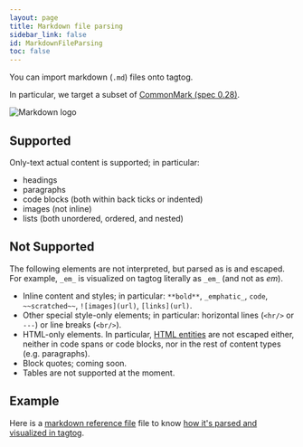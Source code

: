 ```yaml
---
layout: page
title: Markdown file parsing
sidebar_link: false
id: MarkdownFileParsing
toc: false
---
```


You can import markdown (`.md`) files onto tagtog.

In particular, we target a subset of [CommonMark (spec 0.28)](https://spec.commonmark.org/0.28/).

![Markdown logo](https://commonmark.org/help/images/favicon.png)


## Supported

Only-text actual content is supported; in particular:

* headings
* paragraphs
* code blocks (both within back ticks or indented)
* images (not inline)
* lists (both unordered, ordered, and nested)


## Not Supported

The following elements are not interpreted, but parsed as is and escaped. For example, `_em_` is visualized on tagtog literally as `_em_` (and not as _em_).

* Inline content and styles; in particular: `**bold**`, `_emphatic_`, `code`, `~~scratched~~`, `![images](url)`, `[links](url)`.
* Other special style-only elements; in particular: horizontal lines (`<hr/>` or `---`) or line breaks (`<br/>`).
* HTML-only elements. In particular, [HTML entities](https://spec.commonmark.org/0.29/#entity-and-numeric-character-references) are not escaped either, neither in code spans or code blocks, nor in the rest of content types (e.g. paragraphs).
* Block quotes; coming soon.
* Tables are not supported at the moment.


## Example

Here is a [markdown reference file](https://www.tagtog.net/tagtog/sample/pool/aqwpeyj_yOishcnevE.c3JBaI6s0-test_spec.md) file to know [how it's parsed and visualized in tagtog](https://www.tagtog.net/tagtog/sample/pool/amyZOgLzTcfL9.aO1AXOsT1zsieS-test_spec.md).
